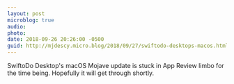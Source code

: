 ```yaml
---
layout: post
microblog: true
audio: 
photo: 
date: 2018-09-26 20:26:00 -0500
guid: http://mjdescy.micro.blog/2018/09/27/swiftodo-desktops-macos.html
---
```

SwiftoDo Desktop's macOS Mojave update is stuck in App Review limbo for the time being. Hopefully it will get through shortly.
